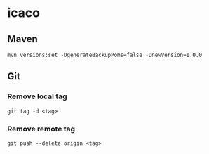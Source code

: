 # icaco
## Maven

    mvn versions:set -DgenerateBackupPoms=false -DnewVersion=1.0.0

## Git
### Remove local tag

    git tag -d <tag>

### Remove remote tag

    git push --delete origin <tag>